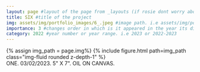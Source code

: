 ```yaml
---
layout: page #layout of the page from _layouts (if rosie dont worry about this)
title: SIX #title of the project
img: assets/img/portfolio_images/6_.jpeg #image path. i.e assets/img/portfolio_images/1_.jpg
importance: 3 #changes order in which is it appeared in the year its displayed in
category: 2022 #year number or year range. i.e 2023 or 2022-2023
---
```


<div class="row">
    <div class="col-sm mt-3 mt-md-0">
        {% assign img_path = page.img%}
        {% include figure.html path=img_path  class="img-fluid rounded z-depth-1" %}
    </div>
</div>
<div class="caption">
    ONE. 03/02/2023. 5" X 7". OIL ON CANVAS. 
</div>
